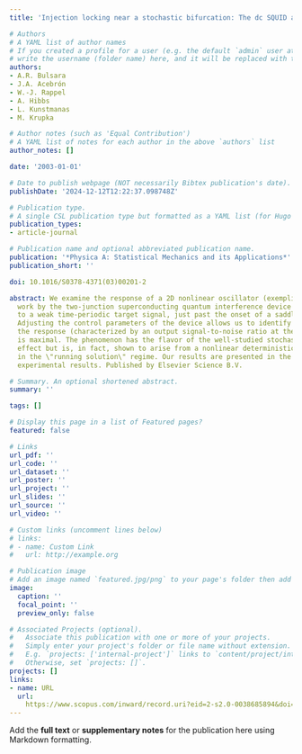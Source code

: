```yaml
---
title: 'Injection locking near a stochastic bifurcation: The dc SQUID as a case study'

# Authors
# A YAML list of author names
# If you created a profile for a user (e.g. the default `admin` user at `content/authors/admin/`), 
# write the username (folder name) here, and it will be replaced with their full name and linked to their profile.
authors:
- A.R. Bulsara
- J.A. Acebrón
- W.-J. Rappel
- A. Hibbs
- L. Kunstmanas
- M. Krupka

# Author notes (such as 'Equal Contribution')
# A YAML list of notes for each author in the above `authors` list
author_notes: []

date: '2003-01-01'

# Date to publish webpage (NOT necessarily Bibtex publication's date).
publishDate: '2024-12-12T12:22:37.098748Z'

# Publication type.
# A single CSL publication type but formatted as a YAML list (for Hugo requirements).
publication_types:
- article-journal

# Publication name and optional abbreviated publication name.
publication: '*Physica A: Statistical Mechanics and its Applications*'
publication_short: ''

doi: 10.1016/S0378-4371(03)00201-2

abstract: We examine the response of a 2D nonlinear oscillator (exemplified in this
  work by the two-junction superconducting quantum interference device - SQUID) subject
  to a weak time-periodic target signal, just past the onset of a saddle-node bifurcation.
  Adjusting the control parameters of the device allows us to identify a regime wherein
  the response (characterized by an output signal-to-noise ratio at the target frequency)
  is maximal. The phenomenon has the flavor of the well-studied stochastic resonance
  effect but is, in fact, shown to arise from a nonlinear deterministic resonance
  in the \"running solution\" regime. Our results are presented in the context of
  experimental results. Published by Elsevier Science B.V.

# Summary. An optional shortened abstract.
summary: ''

tags: []

# Display this page in a list of Featured pages?
featured: false

# Links
url_pdf: ''
url_code: ''
url_dataset: ''
url_poster: ''
url_project: ''
url_slides: ''
url_source: ''
url_video: ''

# Custom links (uncomment lines below)
# links:
# - name: Custom Link
#   url: http://example.org

# Publication image
# Add an image named `featured.jpg/png` to your page's folder then add a caption below.
image:
  caption: ''
  focal_point: ''
  preview_only: false

# Associated Projects (optional).
#   Associate this publication with one or more of your projects.
#   Simply enter your project's folder or file name without extension.
#   E.g. `projects: ['internal-project']` links to `content/project/internal-project/index.md`.
#   Otherwise, set `projects: []`.
projects: []
links:
- name: URL
  url: 
    https://www.scopus.com/inward/record.uri?eid=2-s2.0-0038685894&doi=10.1016%2fS0378-4371%2803%2900201-2&partnerID=40&md5=f84e0ed434a4297427eda7ed7ec76931
---
```


Add the **full text** or **supplementary notes** for the publication here using Markdown formatting.
